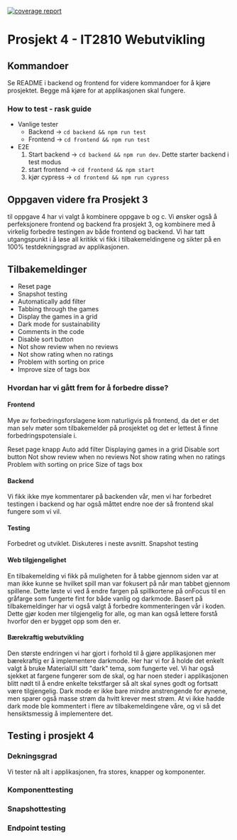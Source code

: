 [![coverage report](https://gitlab.stud.idi.ntnu.no/it2810-h22/Team-29/project_4/badges/main/coverage.svg)](https://gitlab.stud.idi.ntnu.no/it2810-h22/Team-29/project_4/-/commits/main) 

# Prosjekt 4 - IT2810 Webutvikling

## Kommandoer

Se README i backend og frontend for videre kommandoer for å kjøre prosjektet. Begge må kjøre for at applikasjonen skal fungere.

### How to test - rask guide

* Vanlige tester
    - Backend -> `cd backend && npm run test`
    - Frontend -> `cd frontend && npm run test`
* E2E
    1. Start backend -> `cd backend && npm run dev`. Dette starter backend i test modus
    2. start frontend -> `cd frontend && npm start`
    3. kjør cypress -> `cd frontend && npm run cypress`


## Oppgaven videre fra Prosjekt 3 
til oppgave 4 har vi valgt å kombinere oppgave b og c. Vi ønsker også å perfeksjonere frontend og backend fra prosjekt 3, og kombinere med å virkelig forbedre testingen av både frontend og backend. Vi har tatt utgangspunkt i å løse all kritikk vi fikk i tilbakemeldingene og sikter på en 100% testdekningsgrad av applikasjonen. 

## Tilbakemeldinger

* Reset page
* Snapshot testing
* Automatically add filter
* Tabbing through the games
* Display the games in a grid
* Dark mode for sustainability
* Comments in the code
* Disable sort button
* Not show review when no reviews
* Not show rating when no ratings
* Problem with sorting on price
* Improve size of tags box

### Hvordan har vi gått frem for å forbedre disse?

#### Frontend
Mye av forbedringsforslagene kom naturligvis på frontend, da det er det man selv møter som tilbakemelder 
på prosjektet og det er lettest å finne forbedringspotensiale i. 

Reset page knapp
Auto add filter
Displaying games in a grid
Disable sort button
Not show review when no reviews
Not show rating when no ratings
Problem with sorting on price
Size of tags box

#### Backend
Vi fikk ikke mye kommentarer på backenden vår, men vi har forbedret testingen i backend og har også måttet endre noe der så frontend skal fungere som vi vil. 

#### Testing
Forbedret og utviklet. Diskuteres i neste avsnitt.
Snapshot testing

#### Web tilgjengelighet
En tilbakemelding vi fikk på muligheten for å tabbe gjennom siden var at man ikke kunne se hvilket spill man var fokusert på når man tabbet gjennom spillene. Dette løste vi ved å endre fargen på spillkortene på onFocus til en gråfarge som fungerte fint for både vanlig og darkmode. Basert på tilbakemeldinger har vi også valgt å forbedre kommenteringen vår i koden. Dette gjør koden mer tilgjengelig for alle, og man kan også lettere forstå hvorfor den er bygget opp som den er. 

#### Bærekraftig webutvikling
Den største endringen vi har gjort i forhold til å gjøre applikasjonen mer bærekraftig er å implementere darkmode. Her har vi for å holde det enkelt valgt å bruke MaterialUI sitt "dark" tema, som fungerte vel. Vi har også sjekket at fargene fungerer som de skal, og har noen steder i applikasjonen blitt nødt til å endre enkelte tekstfarger så alt skal synes godt og fortsatt være tilgjengelig. Dark mode er ikke bare mindre anstrengende for øynene, men sparer også masse strøm da hvitt krever mest strøm. At vi ikke hadde dark mode ble kommentert i flere av tilbakemeldingene våre, og vi så det hensiktsmessig å implementere det.  

## Testing i prosjekt 4

### Dekningsgrad
Vi tester nå alt i applikasjonen, fra stores, knapper og komponenter. 

### Komponenttesting

### Snapshottesting

### Endpoint testing
